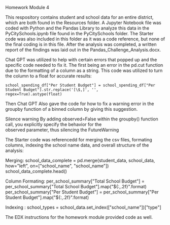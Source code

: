 Homework Module 4

This respository contains student and school data for an entire district, which are both found in the Resources folder. A Jupyter Notebook file was coded with Python and the Pandas Library to analyze this data in the PyCitySchools.ipynb file found in the PyCitySchools folder. The Starter code was also included in this folder as it was a code reference, but none of the final coding is in this file. After the analysis was completed, a written report of the findings was laid out in the Pandas_Challenge_Analysis.docx. 


Chat GPT was utilized to help with certain errors that popped up and the specific code needed to fix it. The first being an error in the pd.cut function due to the formatting of a column as a string. This code was utilized to turn the column to a float for accurate results:

    school_spending_df["Per Student Budget"] = school_spending_df["Per Student Budget"].str.replace('[\$,]', '',  
    regex=True).astype(float)


Then Chat GPT Also gave the code for how to fix a warning error in the groupby function of a binned column by giving this suggestion.

  Silence warning By adding observed=False within the groupby() function call, you explicitly specify the behavior for the   
  observed parameter, thus silencing the FutureWarning


The Starter code was referencedd for merging the csv files, formating columns, indexing the school name data, and overall structure of the analysis:

  Merging: 
    school_data_complete = pd.merge(student_data, school_data, how="left", on=["school_name", "school_name"])
    school_data_complete.head()

  Column Formating: 
    per_school_summary["Total School Budget"] = per_school_summary["Total School   Budget"].map("${:,.2f}".format)
    per_school_summary["Per Student Budget"] = per_school_summary["Per Student Budget"].map("${:,.2f}".format)

  Indexing :
      school_types = school_data.set_index(["school_name"])["type"]

The EDX instructions for the homework module provided code as well.
